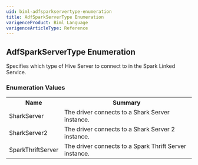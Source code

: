 ```yaml
---
uid: biml-adfsparkservertype-enumeration
title: AdfSparkServerType Enumeration
varigenceProduct: Biml Language
varigenceArticleType: Reference
---
```


## AdfSparkServerType Enumeration<div class="LanguageSummary"><div class ="SummaryItem">Specifies which type of Hive Server to connect to in the Spark Linked Service.</div></div><div class="EnumValueGroup">### Enumeration Values<table id="EnumValue" class="MemberList"><tbody><tr><th class="MemberNameColumnHeader">Name</th><th class="MemberSummaryColumnHeader">Summary</th></tr><tr class="cd0"><td class="MemberName">SharkServer</td><td class="MemberSummary"><div class ="SummaryItem">The driver connects to a Shark Server instance.</div></td></tr><tr class="cd1"><td class="MemberName">SharkServer2</td><td class="MemberSummary"><div class ="SummaryItem">The driver connects to a Shark Server 2 instance.</div></td></tr><tr class="cd0"><td class="MemberName">SparkThriftServer</td><td class="MemberSummary"><div class ="SummaryItem">The driver connects to a Spark Thrift Server instance.</div></td></tr></tbody></table></div>